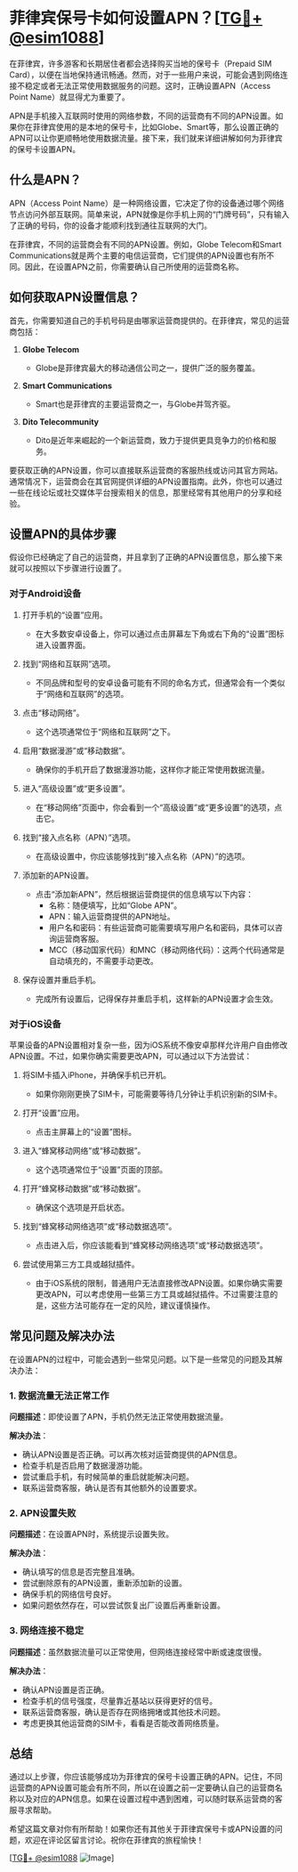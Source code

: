 # 菲律宾保号卡如何设置APN？[[TG💪+ @esim1088](https://t.me/s/esim1088)]

在菲律宾，许多游客和长期居住者都会选择购买当地的保号卡（Prepaid SIM Card），以便在当地保持通讯畅通。然而，对于一些用户来说，可能会遇到网络连接不稳定或者无法正常使用数据服务的问题。这时，正确设置APN（Access Point Name）就显得尤为重要了。

APN是手机接入互联网时使用的网络参数，不同的运营商有不同的APN设置。如果你在菲律宾使用的是本地的保号卡，比如Globe、Smart等，那么设置正确的APN可以让你更顺畅地使用数据流量。接下来，我们就来详细讲解如何为菲律宾的保号卡设置APN。

## 什么是APN？

APN（Access Point Name）是一种网络设置，它决定了你的设备通过哪个网络节点访问外部互联网。简单来说，APN就像是你手机上网的“门牌号码”，只有输入了正确的号码，你的设备才能顺利找到通往互联网的大门。

在菲律宾，不同的运营商会有不同的APN设置。例如，Globe Telecom和Smart Communications就是两个主要的电信运营商，它们提供的APN设置也有所不同。因此，在设置APN之前，你需要确认自己所使用的运营商名称。

## 如何获取APN设置信息？

首先，你需要知道自己的手机号码是由哪家运营商提供的。在菲律宾，常见的运营商包括：

1. **Globe Telecom**  
   - Globe是菲律宾最大的移动通信公司之一，提供广泛的服务覆盖。
   
2. **Smart Communications**  
   - Smart也是菲律宾的主要运营商之一，与Globe并驾齐驱。

3. **Dito Telecommunity**  
   - Dito是近年来崛起的一个新运营商，致力于提供更具竞争力的价格和服务。

要获取正确的APN设置，你可以直接联系运营商的客服热线或访问其官方网站。通常情况下，运营商会在其官网提供详细的APN设置指南。此外，你也可以通过一些在线论坛或社交媒体平台搜索相关的信息，那里经常有其他用户的分享和经验。

## 设置APN的具体步骤

假设你已经确定了自己的运营商，并且拿到了正确的APN设置信息，那么接下来就可以按照以下步骤进行设置了。

### 对于Android设备

1. 打开手机的“设置”应用。  
   - 在大多数安卓设备上，你可以通过点击屏幕左下角或右下角的“设置”图标进入设置界面。

2. 找到“网络和互联网”选项。  
   - 不同品牌和型号的安卓设备可能有不同的命名方式，但通常会有一个类似于“网络和互联网”的选项。

3. 点击“移动网络”。  
   - 这个选项通常位于“网络和互联网”之下。

4. 启用“数据漫游”或“移动数据”。  
   - 确保你的手机开启了数据漫游功能，这样你才能正常使用数据流量。

5. 进入“高级设置”或“更多设置”。  
   - 在“移动网络”页面中，你会看到一个“高级设置”或“更多设置”的选项，点击它。

6. 找到“接入点名称（APN）”选项。  
   - 在高级设置中，你应该能够找到“接入点名称（APN）”的选项。

7. 添加新的APN设置。  
   - 点击“添加新APN”，然后根据运营商提供的信息填写以下内容：
     - 名称：随便填写，比如“Globe APN”。
     - APN：输入运营商提供的APN地址。
     - 用户名和密码：有些运营商可能需要填写用户名和密码，具体可以咨询运营商客服。
     - MCC（移动国家代码）和MNC（移动网络代码）：这两个代码通常是自动填充的，不需要手动更改。

8. 保存设置并重启手机。  
   - 完成所有设置后，记得保存并重启手机，这样新的APN设置才会生效。

### 对于iOS设备

苹果设备的APN设置相对复杂一些，因为iOS系统不像安卓那样允许用户自由修改APN设置。不过，如果你确实需要更改APN，可以通过以下方法尝试：

1. 将SIM卡插入iPhone，并确保手机已开机。  
   - 如果你刚刚更换了SIM卡，可能需要等待几分钟让手机识别新的SIM卡。

2. 打开“设置”应用。  
   - 点击主屏幕上的“设置”图标。

3. 进入“蜂窝移动网络”或“移动数据”。  
   - 这个选项通常位于“设置”页面的顶部。

4. 打开“蜂窝移动数据”或“移动数据”。  
   - 确保这个选项是开启状态。

5. 找到“蜂窝移动网络选项”或“移动数据选项”。  
   - 点击进入后，你应该能看到“蜂窝移动网络选项”或“移动数据选项”。

6. 尝试使用第三方工具或越狱插件。  
   - 由于iOS系统的限制，普通用户无法直接修改APN设置。如果你确实需要更改APN，可以考虑使用一些第三方工具或越狱插件。不过需要注意的是，这些方法可能存在一定的风险，建议谨慎操作。

## 常见问题及解决办法

在设置APN的过程中，可能会遇到一些常见问题。以下是一些常见的问题及其解决办法：

### 1. 数据流量无法正常工作

**问题描述**：即使设置了APN，手机仍然无法正常使用数据流量。

**解决办法**：
- 确认APN设置是否正确。可以再次核对运营商提供的APN信息。
- 检查手机是否启用了数据漫游功能。
- 尝试重启手机，有时候简单的重启就能解决问题。
- 联系运营商客服，确认是否有其他额外的设置要求。

### 2. APN设置失败

**问题描述**：在设置APN时，系统提示设置失败。

**解决办法**：
- 确认填写的信息是否完整且准确。
- 尝试删除原有的APN设置，重新添加新的设置。
- 确保手机的网络信号良好。
- 如果问题依然存在，可以尝试恢复出厂设置后再重新设置。

### 3. 网络连接不稳定

**问题描述**：虽然数据流量可以正常使用，但网络连接经常中断或速度很慢。

**解决办法**：
- 确认APN设置是否正确。
- 检查手机的信号强度，尽量靠近基站以获得更好的信号。
- 联系运营商客服，确认是否存在网络拥堵或其他技术问题。
- 考虑更换其他运营商的SIM卡，看看是否能改善网络质量。

## 总结

通过以上步骤，你应该能够成功为菲律宾的保号卡设置正确的APN。记住，不同运营商的APN设置可能会有所不同，所以在设置之前一定要确认自己的运营商名称以及对应的APN信息。如果在设置过程中遇到困难，可以随时联系运营商的客服寻求帮助。

希望这篇文章对你有所帮助！如果你还有其他关于菲律宾保号卡或APN设置的问题，欢迎在评论区留言讨论。祝你在菲律宾的旅程愉快！

[[TG💪+ @esim1088](https://t.me/s/esim1088) ![Image](https://i.postimg.cc/4NQfJmqS/Snipaste-2025-05-13-00-14-12.png)]